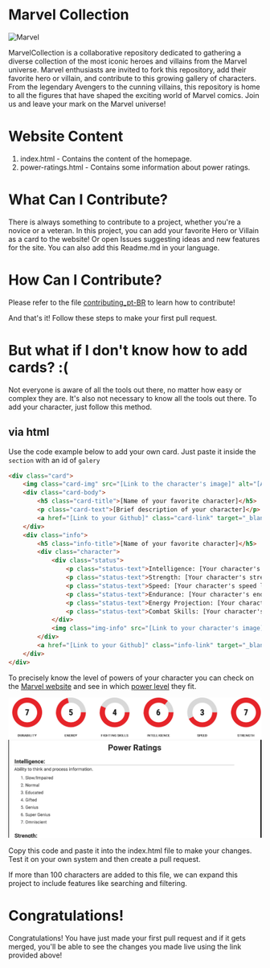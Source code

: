 # Marvel Collection

![Marvel](https://external-content.duckduckgo.com/iu/?u=https%3A%2F%2Fd1x7zurbps6occ.cloudfront.net%2Fproduct%2Fxlarge%2F587591-166585.jpg&f=1&nofb=1&ipt=f98b65794380b1744b125853c9e52a673a3a903b741ba3acbfe5bf699da3cf93&ipo=images)

MarvelCollection is a collaborative repository dedicated to gathering a diverse collection of the most iconic heroes and villains from the Marvel universe. Marvel enthusiasts are invited to fork this repository, add their favorite hero or villain, and contribute to this growing gallery of characters. From the legendary Avengers to the cunning villains, this repository is home to all the figures that have shaped the exciting world of Marvel comics. Join us and leave your mark on the Marvel universe!

# Website Content

1. index.html - Contains the content of the homepage.
2. power-ratings.html - Contains some information about power ratings.

# What Can I Contribute?

There is always something to contribute to a project, whether you're a novice or a veteran. In this project, you can add your favorite Hero or Villain as a card to the website! Or open Issues suggesting ideas and new features for the site. You can also add this Readme.md in your language.

# How Can I Contribute?

Please refer to the file [contributing_pt-BR](https://github.com/lucasnumeriano/MarvelCollection/master/contributing_pt-BR.md) to learn how to contribute!

And that's it!
Follow these steps to make your first pull request.

# But what if I don't know how to add cards? :(

Not everyone is aware of all the tools out there, no matter how easy or complex they are. It's also not necessary to know all the tools out there. To add your character, just follow this method.

## via html

Use the code example below to add your own card. Just paste it inside the `section` with an id of `galery`

```html
<div class="card">
    <img class="card-img" src="[Link to the character's image]" alt="[Alternative Text]"/>
    <div class="card-body">
        <h5 class="card-title">[Name of your favorite character]</h5>
        <p class="card-text">[Brief description of your character]</p>
        <a href="[Link to your Github]" class="card-link" target="_blank">Contributed by [Your username/Github profile name]</a>
    </div>
    <div class="info">
        <h5 class="info-title">[Name of your favorite character]</h5>
        <div class="character">
            <div class="status">
                <p class="status-text">Intelligence: [Your character's intelligence level]</p>
                <p class="status-text">Strength: [Your character's strength level]</p>
                <p class="status-text">Speed: [Your character's speed level]</p>
                <p class="status-text">Endurance: [Your character's endurance level]</p>
                <p class="status-text">Energy Projection: [Your character's energy projection level]</p>
                <p class="status-text">Combat Skills: [Your character's hand-to-hand combat skills level]</p>
            </div>
            <img class="img-info" src="[Link to your character's image]" alt="[Alternative Text]"/>
        </div>
        <a href="[Link to your Github]" class="info-link" target="_blank">Contributed by [Your username/Github profile name]</a>
    </div>
</div>
```

To precisely know the level of powers of your character you can check on the [Marvel website](https://www.marvel.com) and see in which [power level](https://lucasnumeriano.github.io/MarvelCollection/power-ratings.html) they fit.

![](https://github.com/lucasnumeriano/MarvelCollection/blob/main/assets/images/marvel-stats.png)
![](https://github.com/lucasnumeriano/MarvelCollection/blob/main/assets/images/power-rating.png)

Copy this code and paste it into the index.html file to make your changes. Test it on your own system and then create a pull request.

If more than 100 characters are added to this file, we can expand this project to include features like searching and filtering.

# Congratulations!

Congratulations! You have just made your first pull request and if it gets merged, you'll be able to see the changes you made live using the link provided above!
